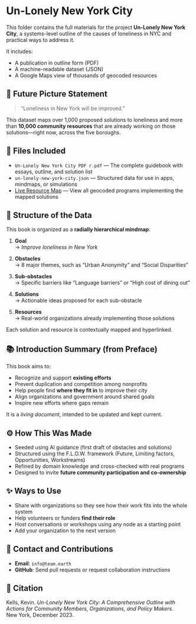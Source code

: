 # Un-Lonely New York City

This folder contains the full materials for the project **Un-Lonely New York City**, a systems-level outline of the causes of loneliness in NYC and practical ways to address it.

It includes:
- A publication in outline form (PDF)
- A machine-readable dataset (JSON)
- A Google Maps view of thousands of geocoded resources

## 🌟 Future Picture Statement

> “Loneliness in New York will be improved.”

This dataset maps over 1,000 proposed solutions to loneliness and more than **10,000 community resources** that are already working on those solutions—right now, across the five boroughs.

## 📁 Files Included

- `Un-Lonely New York City PDF r.pdf` — The complete guidebook with essays, outline, and solution list
- `un-lonely-new-york-city.json` — Structured data for use in apps, mindmaps, or simulations
- [Live Resource Map](https://www.google.com/maps/d/viewer?mid=1jfIz0rAfu2L8w3gEdjKIxq0BfDGMr3E) — View all geocoded programs implementing the mapped solutions

## 📐 Structure of the Data

This book is organized as a **radially hierarchical mindmap**:

1. **Goal**  
   → *Improve loneliness in New York*

2. **Obstacles**  
   → 8 major themes, such as “Urban Anonymity” and “Social Disparities”

3. **Sub-obstacles**  
   → Specific barriers like “Language barriers” or “High cost of dining out”

4. **Solutions**  
   → Actionable ideas proposed for each sub-obstacle

5. **Resources**  
   → Real-world organizations already implementing those solutions

Each solution and resource is contextually mapped and hyperlinked.

## 📚 Introduction Summary (from Preface)

This book aims to:
- Recognize and support **existing efforts**
- Prevent duplication and competition among nonprofits
- Help people find **where they fit in** to improve their city
- Align organizations and government around shared goals
- Inspire new efforts where gaps remain

It is a *living document*, intended to be updated and kept current.

## ⚙️ How This Was Made

- Seeded using AI guidance (first draft of obstacles and solutions)
- Structured using the F.L.O.W. framework (Future, Limiting factors, Opportunities, Workstreams)
- Refined by domain knowledge and cross-checked with real programs
- Designed to invite **future community participation and co-ownership**

## ✨ Ways to Use

- Share with organizations so they see how their work fits into the whole system
- Help volunteers or funders **find their role**
- Host conversations or workshops using any node as a starting point
- Add your organization to the next version

## 💬 Contact and Contributions

- **Email**: `info@team.earth`
- **GitHub**: Send pull requests or request collaboration instructions

## 📄 Citation

Kells, Kevin. *Un-Lonely New York City: A Comprehensive Outline with Actions for Community Members, Organizations, and Policy Makers*.  
New York, December 2023.
